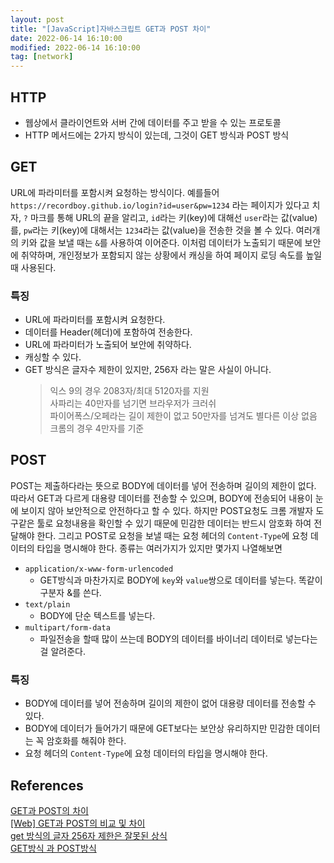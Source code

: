 ```yaml
---
layout: post
title: "[JavaScript]자바스크립트 GET과 POST 차이"
date: 2022-06-14 16:10:00
modified: 2022-06-14 16:10:00
tag: [network]
---
```


## HTTP

- 웹상에서 클라이언트와 서버 간에 데이터를 주고 받을 수 있는 프로토콜
- HTTP 메서드에는 2가지 방식이 있는데, 그것이 GET 방식과 POST 방식

## GET

URL에 파라미터를 포함시켜 요청하는 방식이다. 예를들어 `https://recordboy.github.io/login?id=user&pw=1234` 라는 페이지가 있다고 치자, `?` 마크를 통해 URL의 끝을 알리고, `id`라는 키(key)에 대해선 `user`라는 값(value)를, `pw`라는 키(key)에 대해서는 `1234`라는 값(value)을 전송한 것을 볼 수 있다. 여러개의 키와 값을 보낼 때는 `&`를 사용하여 이어준다. 이처럼 데이터가 노출되기 때문에 보안에 취약하며, 개인정보가 포함되지 않는 상황에서 캐싱을 하여 페이지 로딩 속도를 높일 때 사용된다.

### 특징

- URL에 파라미터를 포함시켜 요청한다.
- 데이터를 Header(헤더)에 포함하여 전송한다.
- URL에 파라미터가 노출되어 보안에 취약하다.
- 캐싱할 수 있다.
- GET 방식은 글자수 제한이 있지만, 256자 라는 말은 사실이 아니다.
  > 익스 9의 경우 2083자/최대 5120자를 지원  
  > 사파리는 40만자를 넘기면 브라우저가 크러쉬  
  > 파이어폭스/오페라는 길이 제한이 없고 50만자를 넘겨도 별다른 이상 없음  
  > 크롬의 경우 4만자를 기준

## POST

POST는 제출하다라는 뜻으로 BODY에 데이터를 넣어 전송하며 길이의 제한이 없다. 따라서 GET과 다르게 대용량 데이터를 전송할 수 있으며, BODY에 전송되어 내용이 눈에 보이지 않아 보안적으로 안전하다고 할 수 있다. 하지만 POST요청도 크롬 개발자 도구같은 툴로 요청내용을 확인할 수 있기 때문에 민감한 데이터는 반드시 암호화 하여 전달해야 한다.
그리고 POST로 요청을 보낼 때는 요청 헤더의 `Content-Type`에 요청 데이터의 타입을 명시해야 한다. 종류는 여러가지가 있지만 몇가지 나열해보면

- `application/x-www-form-urlencoded`
  - GET방식과 마찬가지로 BODY에 `key`와 `value`쌍으로 데이터를 넣는다. 똑같이 구분자 &를 쓴다.
- `text/plain`
  - BODY에 단순 텍스트를 넣는다.
- `multipart/form-data`
  - 파일전송을 할때 많이 쓰는데 BODY의 데이터를 바이너리 데이터로 넣는다는걸 알려준다.

### 특징

- BODY에 데이터를 넣어 전송하며 길이의 제한이 없어 대용량 데이터를 전송할 수 있다.
- BODY에 데이터가 들어가기 때문에 GET보다는 보안상 유리하지만 민감한 데이터는 꼭 암호화를 해줘야 한다.
- 요청 헤더의 `Content-Type`에 요청 데이터의 타입을 명시해야 한다.

## References

[GET과 POST의 차이](https://hongsii.github.io/2017/08/02/what-is-the-difference-get-and-post)  
[[Web] GET과 POST의 비교 및 차이](https://mangkyu.tistory.com/17)  
[get 방식의 글자 256자 제한은 잘못된 상식](https://uiandwe.tistory.com/1133)  
[GET방식 과 POST방식](https://mommoo.tistory.com/60)
